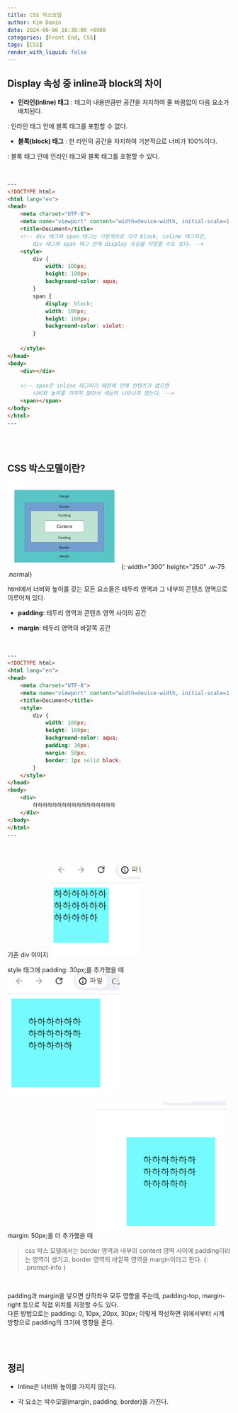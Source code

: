 ```yaml
---
title: CSS 박스모델
author: Kim Damin
date: 2024-06-06 16:30:00 +0900
categories: [Front End, CSS]
tags: [CSS]
render_with_liquid: false
---
```


## Display 속성 중 inline과 block의 차이

- **인라인(inline) 태그**
: 태그의 내용만큼만 공간을 차지하여 줄 바꿈없이 다음 요소가 배치된다.

: 인라인 태그 안에 블록 태그를 포함할 수 없다.

- **블록(block) 태그**
: 한 라인의 공간을 차지하여 기본적으로 너비가 100%이다.

: 블록 태그 안에 인라인 태그와 블록 태그를 포함할 수 있다.

<br/>

```html
---
<!DOCTYPE html>
<html lang="en">
<head>
    <meta charset="UTF-8">
    <meta name="viewport" content="width=device-width, initial-scale=1.0">
    <title>Document</title>
    <!-- div 태그와 span 태그는 기본적으로 각각 block, inline 태그지만,
        div 태그와 span 태그 안에 display 속성을 지정할 수도 있다. -->
    <style>
        div {
            width: 100px;
            height: 100px;
            background-color: aqua;
        }
        span {
            display: block;
            width: 100px;
            height: 100px;
            background-color: violet;
        }

    </style>
</head>
<body>
    <div></div>

    <!-- span은 inline 태그이기 때문에 안에 컨텐츠가 없으면
        너비와 높이를 가지지 않아서 색상이 나타나지 않는다. -->
    <span></span>
</body>
</html>
---
```
<br/><br/>

## CSS 박스모델이란?

![Desktop View](assets/img/css/boxmodel.png){: width="300" height="250" .w-75 .normal}

html에서 너비와 높이를 갖는 모든 요소들은 테두리 영역과 그 내부의 콘텐츠 영역으로 이루어져 있다.

- **padding**: 테두리 영역과 콘텐츠 영역 사이의 공간

- **margin**: 테두리 영역의 바깥쪽 공간

<br/>

```html
---
<!DOCTYPE html>
<html lang="en">
<head>
    <meta charset="UTF-8">
    <meta name="viewport" content="width=device-width, initial-scale=1.0">
    <title>Document</title>
    <style>
        div {
            width: 100px;
            height: 100px;
            background-color: aqua;
            padding: 30px;
            margin: 50px;
            border: 1px solid black;
        }
    </style>
</head>
<body>
    <div>
        하하하하하하하하하하하하하하하하하
    </div>
</body>
</html>
---
```
<br/><br/>

기존 div 이미지
<img src="assets/img/css/origin.png" />

style 태그에 padding: 30px;를 추가했을 때
<img src="assets/img/css/padding.png" />

margin: 50px;를 더 추가했을 때
<img src="assets/img/css/margin.png" />



> css 박스 모델에서는 border 영역과 내부의 content 영역 사이에 padding이라는 영역이 생기고, border 영역의 바깥쪽 영역을 margin이라고 한다.
{: .prompt-info }

<br/>

padding과 margin을 넣으면 상하좌우 모두 영향을 주는데, padding-top, margin-right 등으로 직접 위치를 지정할 수도 있다.
<br/>
다른 방법으로는 padding: 0, 10px, 20px, 30px; 이렇게 작성하면 위에서부터 시계 방향으로 padding의 크기에 영향을 준다.

<br/><br/>

## 정리

- Inline은 너비와 높이를 가지지 않는다.

- 각 요소는 박수모델(margin, padding, border)을 가진다.

<br/>